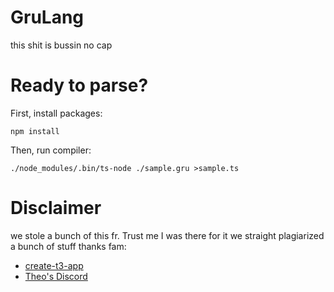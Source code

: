 # GruLang

this shit is bussin no cap

# Ready to parse?

First, install packages:

```
npm install
```

Then, run compiler:

```
./node_modules/.bin/ts-node ./sample.gru >sample.ts
```

# Disclaimer

we stole a bunch of this fr. Trust me I was there for it we straight plagiarized a bunch of stuff thanks fam:

- [create-t3-app](http://github.com/t3-oss/create-t3-app)
- [Theo's Discord](https://discord.gg/ZprxRdbVP6)
